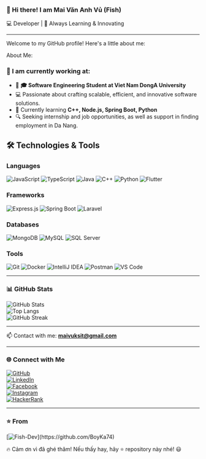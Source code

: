 ### 👋 Hi there! I am Mai Văn Anh Vủ (Fish)
💻 Developer | 🚀  Always Learning & Innovating

---
Welcome to my GitHub profile! Here's a little about me:

About Me:
### 🔭 I am currently working at:  
- 🏫 **🎓 Software Engineering Student at Viet Nam DongA University**
- 💻 Passionate about crafting scalable, efficient, and innovative software solutions.
- 🌱 Currently learning **C++, Node.js, Spring Boot, Python**  
- 🔍 Seeking internship and job opportunities, as well as support in finding employment in Da Nang. 

## 🛠 Technologies & Tools

### Languages
![JavaScript](https://img.shields.io/badge/JavaScript-F7DF1E?style=for-the-badge&logo=javascript&logoColor=black)
![TypeScript](https://img.shields.io/badge/TypeScript-3178C6?style=for-the-badge&logo=typescript&logoColor=white)
![Java](https://img.shields.io/badge/Java-007396?style=for-the-badge&logo=java&logoColor=white)
![C++](https://img.shields.io/badge/C++-00599C?style=for-the-badge&logo=cplusplus&logoColor=white)
![Python](https://img.shields.io/badge/PHP-777BB4?style=for-the-badge&logo=php&logoColor=white)
![Flutter](https://img.shields.io/badge/Flutter-02569B?style=for-the-badge&logo=flutter&logoColor=white)


### Frameworks
![Express.js](https://img.shields.io/badge/Express.js-000000?style=for-the-badge&logo=express&logoColor=white)
![Spring Boot](https://img.shields.io/badge/Spring%20Boot-6DB33F?style=for-the-badge&logo=spring&logoColor=white)
![Laravel](https://img.shields.io/badge/Laravel-FF2D20?style=for-the-badge&logo=laravel&logoColor=white)

### Databases
![MongoDB](https://img.shields.io/badge/MongoDB-47A248?style=for-the-badge&logo=mongodb&logoColor=white)
![MySQL](https://img.shields.io/badge/MySQL-4479A1?style=for-the-badge&logo=mysql&logoColor=white)
![SQL Server](https://img.shields.io/badge/SQL%20Server-CC2927?style=for-the-badge&logo=microsoft-sql-server&logoColor=white)

### Tools
![Git](https://img.shields.io/badge/Git-F05032?style=for-the-badge&logo=git&logoColor=white)
![Docker](https://img.shields.io/badge/Docker-2496ED?style=for-the-badge&logo=docker&logoColor=white)
![IntelliJ IDEA](https://img.shields.io/badge/IntelliJ%20IDEA-000000?style=for-the-badge&logo=intellij-idea&logoColor=white)
![Postman](https://img.shields.io/badge/Postman-FF6C37?style=for-the-badge&logo=postman&logoColor=white)
![VS Code](https://img.shields.io/badge/VS%20Code-007ACC?style=for-the-badge&logo=visual-studio-code&logoColor=white)


---

### 📊 GitHub Stats  
![GitHub Stats](https://github-readme-stats.vercel.app/api?username=BoyKa74&show_icons=true&theme=radical)  
![Top Langs](https://github-readme-stats.vercel.app/api/top-langs/?username=BoyKa74&layout=compact&theme=radical)   
![GitHub Streak](https://github-readme-streak-stats.herokuapp.com/?user=BoyKa74&theme=dark)  

---

📫 Contact with me: **[maivuksit@gmail.com](mailto:maivuksit@gmail.com)**  

---

### 🌐 Connect with Me
[![GitHub](https://img.shields.io/badge/GitHub-000?style=for-the-badge&logo=github)](https://github.com/BoyKa74)  
[![LinkedIn](https://img.shields.io/badge/LinkedIn-0077B5?style=for-the-badge&logo=linkedin)](https://www.linkedin.com/in/mai-văn-anh-vủ-8793512bb)  
[![Facebook](https://img.shields.io/badge/Facebook-1877F2?style=for-the-badge&logo=facebook)](https://web.facebook.com/mvav2k4)  
[![Instagram](https://img.shields.io/badge/Instagram-E4405F?style=for-the-badge&logo=instagram)](https://www.instagram.com/oldsouls_2k4dz)  
[![HackerRank](https://img.shields.io/badge/HackerRank-2EC866?style=for-the-badge&logo=hackerrank)](https://www.hackerrank.com/maivuksit)  

---

### ⭐️ From  
[![Fish-Dev]([[https://png.pngtree.com/png-vector/20240613/ourlarge/pngtree-businessman-avatar-in-circular-frame-illustration-png-image_12732702.png](https://png.pngtree.com/png-vector/20240613/ourlarge/pngtree-businessman-avatar-in-circular-frame-illustration-png-image_12732702.png](https://hoanghamobile.com/tin-tuc/wp-content/webp-express/webp-images/uploads/2024/05/anh-viet-nam-1.jpg.webp)))](https://github.com/BoyKa74)  

🔥 Cảm ơn vì đã ghé thăm! Nếu thấy hay, hãy ⭐ repository này nhé! 😃  
